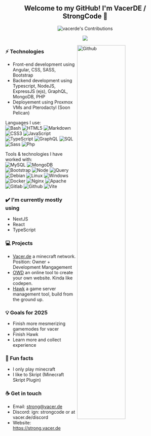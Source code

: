 <h2 align="center"> Welcome to my GitHub! I'm VacerDE / StrongCode 👋 <br/> </h2>
<p align="center">
  <picture>
    <!-- Dark mode image -->
    <source
        srcset="https://github.pumbas.net/api/contributions/vacerde?bgColour=161B22"
        media="(prefers-color-scheme: dark)"
    />
    <!-- Default, light mode image -->
    <img 
        src="https://github.pumbas.net/api/contributions/vacerde?colour=002AFF&bgColour=F6F8FA"
        alt="vacerde's Contributions"
    />
</picture>
</p>

<p align="center">
  <img src="https://github-readme-streak-stats-eight.vercel.app/?user=vacerde&theme=tokyonight" />
</p>

<img width="55%" align="right" alt="Github" src="https://raw.githubusercontent.com/onimur/.github/master/.resources/git-header.svg" />

### ⚡ Technologies
- Front-end development using Angular, CSS, SASS, Bootstrap
- Backend development using Typescript, NodeJS, ExpressJS (ejs), GraphQL, MongoDB, PHP
- Deployement using Proxmox VMs and Pterodactyl (Soon Pelican)

Languages I use: <br>
![Bash](https://img.shields.io/badge/-Bash-141414?style=flat&logo=gnu-bash)
![HTML5](https://img.shields.io/badge/-HTML5-141414?style=flat&logo=html5)
![Markdown](https://img.shields.io/badge/-Markdown-141414?style=flat&logo=markdown)
![CSS3](https://img.shields.io/badge/-CSS3-141414?style=flat&logo=css3)
![JavaScript](https://img.shields.io/badge/-JavaScript-141414?style=flat&logo=javascript)
![TypeScript](https://img.shields.io/badge/-TypeScript-141414?style=flat&logo=typescript)
![GraphQL](https://img.shields.io/badge/-GraphQL-141414?style=flat&logo=graphql)
![SQL](https://img.shields.io/badge/-SQL-141414?style=flat&logo=postgresql)
![Sass](https://img.shields.io/badge/-Sass-141414?style=flat&logo=sass)
![Php](https://img.shields.io/badge/-Php-141414?style=flat&logo=php)

Tools & technologies I have worked with: <br>
![MySQL](https://img.shields.io/badge/-MySQL-141414?style=flat&logo=mysql)
![MongoDB](https://img.shields.io/badge/-MongoDB-141414?style=flat&logo=mongodb)
![Bootstrap](https://img.shields.io/badge/-Bootstrap-141414?style=flat&logo=bootstrap)
![Node](https://img.shields.io/badge/-Node-141414?style=flat&logo=node.js)
![jQuery](https://img.shields.io/badge/-jQuery-141414?style=flat&logo=jquery)
![Debian](https://img.shields.io/badge/-Debian-141414?style=flat&logo=debian)
![Linux](https://img.shields.io/badge/-Linux-141414?style=flat&logo=linux)
![Windows](https://img.shields.io/badge/-Windows-141414?style=flat&logo=windows)
![Docker](https://img.shields.io/badge/-Docker-141414?style=flat&logo=docker)
![Nginx](https://img.shields.io/badge/-Nginx-141414?style=flat&logo=nginx)
![Apache](https://img.shields.io/badge/-Apache-141414?style=flat&logo=apache)
![Gitlab](https://img.shields.io/badge/-Gitlab-141414?style=flat&logo=gitlab)
![Github](https://img.shields.io/badge/-Github-141414?style=flat&logo=github)
![Vite](https://img.shields.io/badge/-Vite-141414?style=flat&logo=vite)


### ✔️ I'm currently mostly using
- NextJS
- React
- TypeScript

### 💻 Projects
- <a href = "https://vacer.de">Vacer.de</a> a minecraft network. Position: Owner + Development Mangagement
- <a href = "https://owd.vacer.de">OWD</a> an online tool to create your own website. Kinda like codepen.
- <a href = "https://hawk-dev.net">Hawk</a> a game server management tool, build from the ground up.

### 💡 Goals for 2025
- Finish more mesmerizing gamemodes for vacer
- Finish Hawk
- Learn more and collect experience

### 🌴 Fun facts
- I only play minecraft
- I like to Skript (Minecraft Skript Plugin)

### ☕ Get in touch
- Email: <a href="mailto:strong@vacer.de">strong@vacer.de</a>
- Discord: ign: strongcode or at vacer.de/discord
- Website: https://strong.vacer.de
